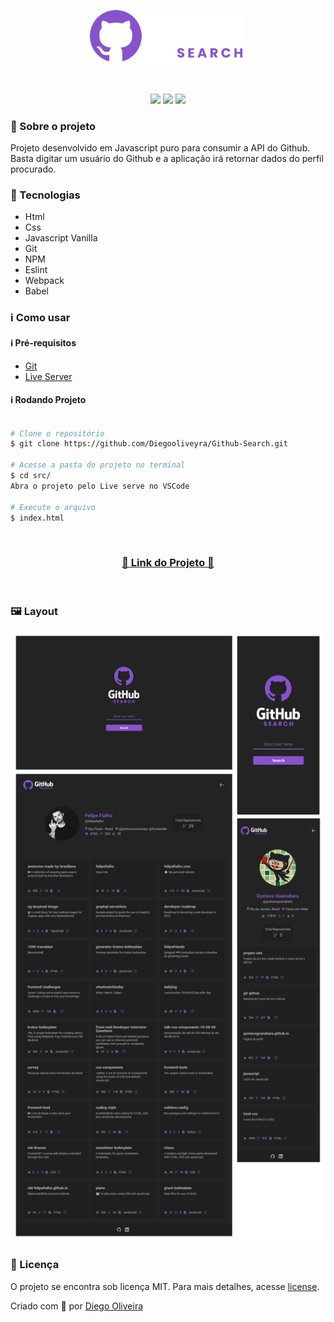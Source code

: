 <p align='center'><img width='250' src="./.github/logo.svg"></p>
<br>
<p align='center'>
<img src="https://img.shields.io/github/languages/code-size/Diegooliveyra/Github-Search">
<img src="https://img.shields.io/github/last-commit/Diegooliveyra/Github-Search">
<img src="https://img.shields.io/github/license/Diegooliveyra/Github-Search">
</p>

<h3>🔖 Sobre o projeto</h3>
<p>Projeto desenvolvido em Javascript puro para consumir a API do Github. Basta digitar um usuário do Github e a aplicação irá retornar dados do perfil procurado.  <p>

<h3>🚀 Tecnologias</h3>
<ul>
    <li>Html</li>
    <li>Css</li>
    <li>Javascript Vanilla</li>
    <li>Git</li>
    <li>NPM</li>
    <li>Eslint</li>
    <li>Webpack</li>
    <li>Babel</li>
</ul>

<h3>ℹ️ Como usar</h3>

<h4>ℹ️ Pré-requisitos</h4>

<ul>
    <li><a href="https://git-scm.com/" target="_blank">Git</a></li>
    <li><a href="https://marketplace.visualstudio.com/items?itemName=ritwickdey.LiveServer" target="_blank">Live Server</a></li>
</ul>

<h4>ℹ️ Rodando Projeto</h4>

```bash

# Clone o repositório
$ git clone https://github.com/Diegooliveyra/Github-Search.git

# Acesse a pasta do projeto no terminal
$ cd src/
Abra o projeto pelo Live serve no VSCode

# Execute o arquivo
$ index.html

```

</br>
<h3 align="center"><a href="https://github-search-profiles.netlify.app/" target="_blank">🚀 Link do Projeto 🚀</a></h3>
</br>

<h3>🖼 Layout</h3>
<img src="./.github/layout.png">


<h3>📝 Licença</h3>
<p>O projeto se encontra sob licença MIT. Para mais detalhes, acesse <a href='LICENSE'>license<a>.</p>
<p>Criado com 💙 por <a href='https://github.com/Diegooliveyra/' target='blank'>Diego Oliveira</a></p>
